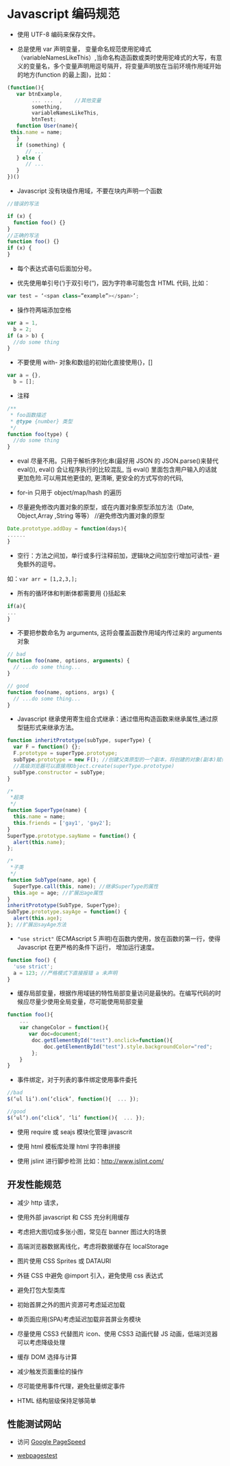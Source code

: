 # Javascript 编码规范

- 使用 UTF-8 编码来保存文件。

- 总是使用 var 声明变量， 变量命名规范使用驼峰式（variableNamesLikeThis）,当命名构造函数或类时使用驼峰式的大写，有意义的变量名，多个变量声明用逗号隔开，将变量声明放在当前环境作用域开始的地方(function 的最上面)，比如：

```js
(function(){
   var btnExample,
        ... ...  ,    //其他变量
        something,
        variableNamesLikeThis,
        btnTest;
   function User(name){
 this.name = name;
   }
   if (something) {
      // ...
   } else {
      // ...
   }
})()
```

- Javascript 没有块级作用域，不要在块内声明一个函数

```js
//错误的写法

if (x) {
  function foo() {}
}
//正确的写法
function foo() {}
if (x) {
}
```

- 每个表达式语句后面加分号。

- 优先使用单引号(‘)于双引号(“)，因为字符串可能包含 HTML 代码, 比如：

```js
var test = ‘<span class=”example”></span>’;
```

- 操作符两端添加空格

```js
var a = 1,
  b = 2;
if (a > b) {
  //do some thing
}
```

- 不要使用 with- 对象和数组的初始化直接使用{}，[]

```js
var a = {},
  b = [];
```

- 注释

```js
/**
 * foo函数描述
 * @type {number} 类型
 */
function foo(type) {
  //do some thing
}
```

- eval 尽量不用。只用于解析序列化串(最好用 JSON 的 JSON.parse()来替代 eval()), eval() 会让程序执行的比较混乱, 当 eval() 里面包含用户输入的话就更加危险.可以用其他更佳的, 更清晰, 更安全的方式写你的代码,

- for-in 只用于 object/map/hash 的遍历

* 尽量避免修改内置对象的原型，或在内置对象原型添加方法（Date, Object,Array ,String 等等）
  //避免修改内置对象的原型

```js
Date.prototype.addDay = function(days){
......
}
```

- 空行：方法之间加，单行或多行注释前加，逻辑块之间加空行增加可读性- 避免额外的逗号。

如：`var arr = [1,2,3,];`

- 所有的循环体和判断体都需要用 {}括起来

```js
if(a){
...
}
```

- 不要把参数命名为 arguments, 这将会覆盖函数作用域内传过来的 arguments 对象

```js
// bad
function foo(name, options, arguments) {
  // ...do some thing...
}

// good
function foo(name, options, args) {
  // ...do some thing...
}
```

- Javascript 继承使用寄生组合式继承：通过借用构造函数来继承属性,通过原型链形式来继承方法。

```js
function inheritPrototype(subType, superType) {
  var F = function() {};
  F.prototype = superType.prototype;
  subType.prototype = new F(); //创建父类原型的一个副本，将创建的对象(副本)赋值给子类的原型
  //高级浏览器可以直接用Object.create(superType.prototype)
  subType.constructor = subType;
}

/*
 *超类
 */
function SuperType(name) {
  this.name = name;
  this.friends = ['gay1', 'gay2'];
}
SuperType.prototype.sayName = function() {
  alert(this.name);
};

/*
 *子类
 */
function SubType(name, age) {
  SuperType.call(this, name); //继承SuperType的属性
  this.age = age; //扩展出age属性
}
inheritPrototype(SubType, SuperType);
SubType.prototype.sayAge = function() {
  alert(this.age);
}; //扩展出sayAge方法
```

- `"use strict"` (ECMAscript 5 声明)在函数内使用，放在函数的第一行，使得 Javascript 在更严格的条件下运行， 增加运行速度。

```js
function foo() {
  'use strict';
  a = 123; //严格模式下直接报错 a 未声明
}
```

- 缓存局部变量，根据作用域链的特性局部变量访问是最快的。在编写代码的时候应尽量少使用全局变量，尽可能使用局部变量

```js
function foo(){
    ...
    var changeColor = function(){
       var doc=document;
        doc.getElementById("test").onclick=function(){
            doc.getElementById("test").style.backgroundColor="red";
        };
    }
}
```

- 事件绑定，对于列表的事件绑定使用事件委托

```js
//bad
$(‘ul li’).on(‘click’, function(){  ... });

//good
$(‘ul’).on(‘click’, ‘li’ function(){  ... });
```

- 使用 require 或 seajs 模块化管理 javascrit

- 使用 html 模板库处理 html 字符串拼接

- 使用 jslint 进行脚步检测 比如：http://www.jslint.com/

## 开发性能规范

- 减少 http 请求，

- 使用外部 javascript 和 CSS 充分利用缓存

- 考虑把大图切成多张小图，常见在 banner 图过大的场景

- 高端浏览器数据离线化，考虑将数据缓存在 localStorage

- 图片使用 CSS Sprites 或 DATAURI

- 外链 CSS 中避免 @import 引入，避免使用 css 表达式

- 避免打包大型类库

- 初始首屏之外的图片资源可考虑延迟加载

- 单页面应用(SPA)考虑延迟加载非首屏业务模块

- 尽量使用 CSS3 代替图片 icon、使用 CSS3 动画代替 JS 动画，低端浏览器可以考虑降级处理

- 缓存 DOM 选择与计算

- 减少触发页面重绘的操作

- 尽可能使用事件代理，避免批量绑定事件

- HTML 结构层级保持足够简单

## 性能测试网站

- 访问 [Google PageSpeed](http://developers.google.com/speed/pagespeed/insights/)

- [webpagestest](https://www.webpagetest.org/)
